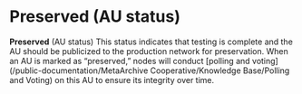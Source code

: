Preserved (AU status)
=====================

**Preserved** (AU status) This status indicates that testing is complete and the AU should be publicized to the production network for preservation. When an AU is marked as “preserved,” nodes will conduct [polling and voting](/public-documentation/MetaArchive Cooperative/Knowledge Base/Polling and Voting) on this AU to ensure its integrity over time.

